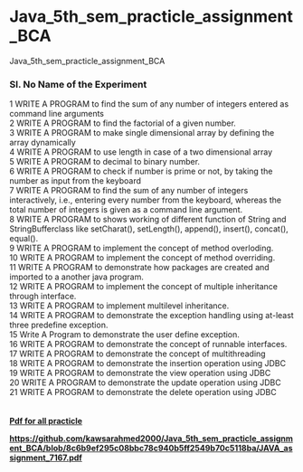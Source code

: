 # Java_5th_sem_practicle_assignment_BCA
Java_5th_sem_practicle_assignment_BCA

<h3>Sl. No	Name of the Experiment</h3>
1	WRITE A PROGRAM  to find the sum of any number of integers entered as command line arguments<br>
2	WRITE A PROGRAM  to find the factorial of a given number.<br>
3	WRITE A PROGRAM  to make single dimensional array by defining the array dynamically<br>
4	WRITE A PROGRAM  to use length in case of a two dimensional array<br>
5	WRITE A PROGRAM  to decimal to binary number.<br>
6	WRITE A PROGRAM  to check if number is prime or not, by taking the number as input from the keyboard<br>
7	WRITE A PROGRAM  to find the sum of any number of integers interactively, i.e., entering every number from
the keyboard, whereas the total number of integers is given as a command line argument.<br>
8	WRITE A PROGRAM  to shows working of different function of String and 
StringBufferclass like setCharat(), setLength(), append(), insert(), concat(), equal().<br>
9	WRITE A PROGRAM  to implement the concept of method overloding.<br>
10	WRITE A PROGRAM  to implement the concept of method overriding.<br>
11	WRITE A PROGRAM  to demonstrate how packages are created and imported to a 
another java program.<br>
12	WRITE A PROGRAM  to implement the concept of multiple inheritance through 
interface.<br>
13	WRITE A PROGRAM  to implement multilevel inheritance.<br>
14	WRITE A PROGRAM  to demonstrate the exception handling using at-least three 
predefine exception.<br>
15	Write A Program  to demonstrate the user define exception.<br>
16	WRITE A PROGRAM  to demonstrate the concept of runnable interfaces.<br>
17	WRITE A PROGRAM  to demonstrate the concept of multithreading<br>
18	WRITE A PROGRAM  to demonstrate the insertion operation using JDBC<br>
19	WRITE A PROGRAM  to demonstrate the view operation using JDBC <br>
20	WRITE A PROGRAM  to demonstrate the update operation using JDBC <br>
21	WRITE A PROGRAM  to demonstrate the delete operation using JDBC <br>
<br>
<br>
<a href="https://github.com/kawsarahmed2000/Java_5th_sem_practicle_assignment_BCA/blob/8c6b9ef295c08bbc78c940b5ff2549b70c5118ba/JAVA_assignment_7167.pdf"><b>Pdf for all practicle<b></a>
  
  <embed> https://github.com/kawsarahmed2000/Java_5th_sem_practicle_assignment_BCA/blob/8c6b9ef295c08bbc78c940b5ff2549b70c5118ba/JAVA_assignment_7167.pdf </embed>
